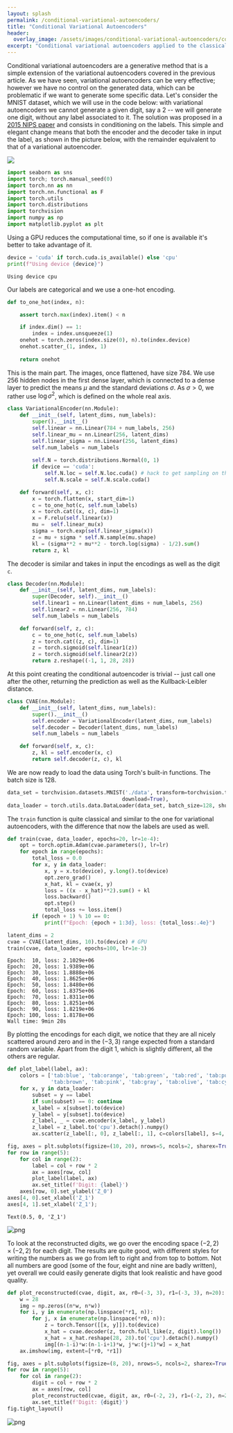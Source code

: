 ```yaml
---
layout: splash
permalink: /conditional-variational-autoencoders/
title: "Conditional Variational Autoencoders"
header:
  overlay_image: /assets/images/conditional-variational-autoencoders/conditional-variational-autoencoders-splash.png
excerpt: "Conditional variational autoencoders applied to the classical MNIST dataset."
---
```


Conditional variational autoencoders are a generative method that is a simple extension of the variational autoencoders covered in the previous article. As we have seen, variational autoencoders can be very effective; however we have no control on the generated data, which can be problematic if we want to generate some specific data. Let's consider the MNIST dataset, which we will use in the code below: with variational autoencoders we cannot generate a given digit, say a 2 -- we will generate one digit, without any label associated to it. The solution was proposed in a [2015 NIPS paper](https://papers.nips.cc/paper/2015/file/8d55a249e6baa5c06772297520da2051-Paper.pdf) and consists in conditioning on the labels. This simple and elegant change means that both the encoder and the decoder take in input the label, as shown in the picture below, with the remainder equivalent to that of a variational autoencoder.

![](/assets/images/conditional-variational-autoencoders/conditional-variational-autoencoders-net.png)


```python
import seaborn as sns
import torch; torch.manual_seed(0)
import torch.nn as nn
import torch.nn.functional as F
import torch.utils
import torch.distributions
import torchvision
import numpy as np
import matplotlib.pyplot as plt
```

Using a GPU reduces the computational time, so if one is available it's better to take advantage of it.


```python
device = 'cuda' if torch.cuda.is_available() else 'cpu'
print(f"Using device {device}")
```

    Using device cpu
    

Our labels are categorical and we use a one-hot encoding.


```python
def to_one_hot(index, n):

    assert torch.max(index).item() < n

    if index.dim() == 1:
        index = index.unsqueeze(1)
    onehot = torch.zeros(index.size(0), n).to(index.device)
    onehot.scatter_(1, index, 1)
    
    return onehot
```

This is the main part. The images, once flattened, have size 784. We use 256 hidden nodes in the first dense layer, which is connected to a dense layer to predict the means $\mu$ and the standard deviations $\sigma$. As $\sigma > 0$, we rather use $\log \sigma^2$, which is defined on the whole real axis. 


```python
class VariationalEncoder(nn.Module):
    def __init__(self, latent_dims, num_labels):
        super().__init__()
        self.linear = nn.Linear(784 + num_labels, 256)
        self.linear_mu = nn.Linear(256, latent_dims)
        self.linear_sigma = nn.Linear(256, latent_dims)
        self.num_labels = num_labels
        
        self.N = torch.distributions.Normal(0, 1)
        if device == 'cuda':
            self.N.loc = self.N.loc.cuda() # hack to get sampling on the GPU
            self.N.scale = self.N.scale.cuda()

    def forward(self, x, c):
        x = torch.flatten(x, start_dim=1)
        c = to_one_hot(c, self.num_labels)
        x = torch.cat((x, c), dim=1)
        x = F.relu(self.linear(x))
        mu =  self.linear_mu(x)
        sigma = torch.exp(self.linear_sigma(x))
        z = mu + sigma * self.N.sample(mu.shape)
        kl = (sigma**2 + mu**2 - torch.log(sigma) - 1/2).sum()
        return z, kl
```

The decoder is similar and takes in input the encodings as well as the digit `c`.


```python
class Decoder(nn.Module):
    def __init__(self, latent_dims, num_labels):
        super(Decoder, self).__init__()
        self.linear1 = nn.Linear(latent_dims + num_labels, 256)
        self.linear2 = nn.Linear(256, 784)
        self.num_labels = num_labels

    def forward(self, z, c):
        c = to_one_hot(c, self.num_labels)
        z = torch.cat((z, c), dim=1)
        z = torch.sigmoid(self.linear1(z))
        z = torch.sigmoid(self.linear2(z))
        return z.reshape((-1, 1, 28, 28))
```

At this point creating the conditional autoencoder is trivial -- just call one after the other, returning the prediction as well as the Kullback-Leibler distance.


```python
class CVAE(nn.Module):
    def __init__(self, latent_dims, num_labels):
        super().__init__()
        self.encoder = VariationalEncoder(latent_dims, num_labels)
        self.decoder = Decoder(latent_dims, num_labels)
        self.num_labels = num_labels

    def forward(self, x, c):
        z, kl = self.encoder(x, c)
        return self.decoder(z, c), kl
```

We are now ready to load the data using Torch's built-in functions. The batch size is 128.


```python
data_set = torchvision.datasets.MNIST('./data', transform=torchvision.transforms.ToTensor(),
                                     download=True),
data_loader = torch.utils.data.DataLoader(data_set, batch_size=128, shuffle=True)
```

The `train` function is quite classical and similar to the one for variational autoencoders, with the difference that now the labels are used as well.


```python
def train(cvae, data_loader, epochs=20, lr=1e-4):
    opt = torch.optim.Adam(cvae.parameters(), lr=lr)
    for epoch in range(epochs):
        total_loss = 0.0
        for x, y in data_loader:
            x, y = x.to(device), y.long().to(device)
            opt.zero_grad()
            x_hat, kl = cvae(x, y)
            loss = ((x - x_hat)**2).sum() + kl
            loss.backward()
            opt.step()
            total_loss += loss.item()
        if (epoch + 1) % 10 == 0:
            print(f"Epoch: {epoch + 1:3d}, loss: {total_loss:.4e}")
```


```python
latent_dims = 2
cvae = CVAE(latent_dims, 10).to(device) # GPU
train(cvae, data_loader, epochs=100, lr=1e-3)
```

    Epoch:  10, loss: 2.1029e+06
    Epoch:  20, loss: 1.9389e+06
    Epoch:  30, loss: 1.8888e+06
    Epoch:  40, loss: 1.8625e+06
    Epoch:  50, loss: 1.8480e+06
    Epoch:  60, loss: 1.8375e+06
    Epoch:  70, loss: 1.8311e+06
    Epoch:  80, loss: 1.8251e+06
    Epoch:  90, loss: 1.8219e+06
    Epoch: 100, loss: 1.8178e+06
    Wall time: 9min 28s
    

By plotting the encodings for each digit, we notice that they are all nicely scattered around zero and in the $(-3, 3)$ range expected from a standard random variable. Apart from the digit 1, which is slightly different, all the others are regular.


```python
def plot_label(label, ax):
    colors = ['tab:blue', 'tab:orange', 'tab:green', 'tab:red', 'tab:purple',
              'tab:brown', 'tab:pink', 'tab:gray', 'tab:olive', 'tab:cyan']
    for x, y in data_loader:
        subset = y == label
        if sum(subset) == 0: continue
        x_label = x[subset].to(device)
        y_label = y[subset].to(device)
        z_label, _ = cvae.encoder(x_label, y_label)
        z_label = z_label.to('cpu').detach().numpy()
        ax.scatter(z_label[:, 0], z_label[:, 1], c=colors[label], s=4, alpha=0.5, cmap='tab10')
```


```python
fig, axes = plt.subplots(figsize=(10, 20), nrows=5, ncols=2, sharex=True, sharey=True)
for row in range(5):
    for col in range(2):
        label = col + row * 2
        ax = axes[row, col]
        plot_label(label, ax)
        ax.set_title(f'Digit: {label}')
    axes[row, 0].set_ylabel('Z_0')
axes[4, 0].set_xlabel('Z_1')
axes[4, 1].set_xlabel('Z_1');
```




    Text(0.5, 0, 'Z_1')




    
![png](/assets/images/conditional-variational-autoencoders/conditional-variational-autoencoders-1.png)
    


To look at the reconstructed digits, we go over the encoding space $(-2, 2) \times (-2, 2)$ for each digit. The results are quite good, with different styles for writing the numbers as we go from left to right and from top to bottom. Not all numbers are good (some of the four, eight and nine are badly written), yet overall we could easily generate digits that look realistic and have good quality.


```python
def plot_reconstructed(cvae, digit, ax, r0=(-3, 3), r1=(-3, 3), n=20):
    w = 28
    img = np.zeros((n*w, n*w))
    for i, y in enumerate(np.linspace(*r1, n)):
        for j, x in enumerate(np.linspace(*r0, n)):
            z = torch.Tensor([[x, y]]).to(device)
            x_hat = cvae.decoder(z, torch.full_like(z, digit).long())
            x_hat = x_hat.reshape(28, 28).to('cpu').detach().numpy()
            img[(n-1-i)*w:(n-1-i+1)*w, j*w:(j+1)*w] = x_hat
    ax.imshow(img, extent=[*r0, *r1])
```


```python
fig, axes = plt.subplots(figsize=(8, 20), nrows=5, ncols=2, sharex=True, sharey=True)
for row in range(5):
    for col in range(2):
        digit = col + row * 2
        ax = axes[row, col]
        plot_reconstructed(cvae, digit, ax, r0=(-2, 2), r1=(-2, 2), n=20)
        ax.set_title(f'Digit: {digit}')
fig.tight_layout()
```


    
![png](/assets/images/conditional-variational-autoencoders/conditional-variational-autoencoders-2.png)
    

